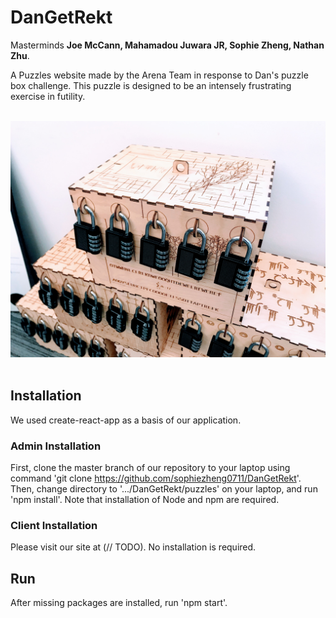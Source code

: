 # DanGetRekt #
Masterminds <b>Joe McCann, Mahamadou Juwara JR, Sophie Zheng, Nathan Zhu</b>.

A Puzzles website made by the Arena Team in response to Dan's puzzle box challenge.  This puzzle is designed to be an intensely frustrating exercise in futility.

<br>
<img src="photos/puzzle.jpg" alt="Dan made this monstrosity"/>
<br>
<br>

## Installation ##
We used create-react-app as a basis of our application.
### Admin Installation ###
First, clone the master branch of our repository to your laptop using command 'git clone https://github.com/sophiezheng0711/DanGetRekt'.
Then, change directory to '.../DanGetRekt/puzzles' on your laptop, and run 'npm install'. Note that installation of Node and npm are required.
### Client Installation ###
Please visit our site at (// TODO). No installation is required.

## Run ##
After missing packages are installed, run 'npm start'.
